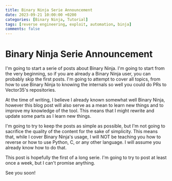 ```yaml
---
title: Binary Ninja Serie Announcement
date: 2023-09-21 10:00:00 +0200
categories: [Binary Ninja, Tutorial]
tags: [reverse engineering, exploit, automation, binja]
comments: false
---
```


# Binary Ninja Serie Announcement
I'm going to start a serie of posts about Binary Ninja. I'm going to start from the very beginning, so if you are already a Binary Ninja user, you can probably skip the first posts. I'm going to attempt to cover all topics, from how to use Binary Ninja to knowing the internals so well you could do PRs to Vector35's repositories.

At the time of writing, I believe I already known somewhat well Binary Ninja, however this blog post will also serve as a mean to learn new things and to improve my knowledge of the tool. This means that I might rewrite and update some parts as I learn new things. 

I'm going to try to keep the posts as simple as possible, but I'm not going to sacrifice the quality of the content for the sake of simplicity. This means that, while I cover Binary Ninja's usage, I will NOT be teaching you how to reverse or how to use Python, C, or any other language. I will assume you already know how to do that.

This post is hopefully the first of a long serie. I'm going to try to post at least once a week, but I can't promise anything. 

See you soon! 

